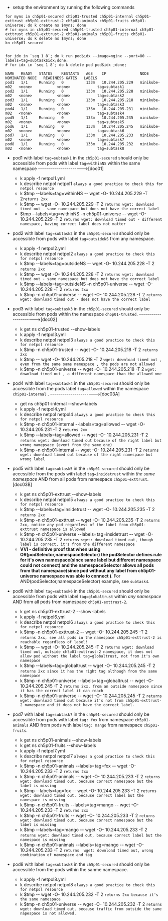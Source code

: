 - setup the environment by running the following commands
```
for myns in ch5p01-secured ch5p01-trusted ch5p01-internal ch5p01-exttrust ch5p01-exttrust-2 ch5p01-animals ch5p01-fruits ch5p01-universe; do k create ns $myns; done
# for myns in ch5p01-secured ch5p01-trusted ch5p01-internal ch5p01-exttrust ch5p01-exttrust-2 ch5p01-animals ch5p01-fruits ch5p01-universe; do k delete ns $myns; done
kn ch5p01-secured


for idx in `seq 1 8`; do k run pod$idx --image=nginx --port=80 --labels=tag=subtask$idx;done;
# for idx in `seq 1 8`; do k delete pod pod$idx ;done;
```
```
NAME   READY   STATUS    RESTARTS   AGE    IP               NODE           NOMINATED NODE   READINESS GATES   LABELS
pod1   1/1     Running   0          133m   10.244.205.229   minikube-m02   <none>           <none>            tag=subtask1
pod2   1/1     Running   0          133m   10.244.205.228   minikube-m02   <none>           <none>            tag=subtask2
pod3   1/1     Running   0          133m   10.244.205.218   minikube-m02   <none>           <none>            tag=subtask3
pod4   1/1     Running   0          133m   10.244.205.231   minikube-m02   <none>           <none>            tag=subtask4
pod5   1/1     Running   0          133m   10.244.205.235   minikube-m02   <none>           <none>            tag=subtask5
pod6   1/1     Running   0          133m   10.244.205.245   minikube-m02   <none>           <none>            tag=subtask6
pod7   1/1     Running   0          133m   10.244.205.233   minikube-m02   <none>           <none>            tag=subtask7
pod8   1/1     Running   0          133m   10.244.205.232   minikube-m02   <none>           <none>            tag=subtask8
```
- pod1 with label `tag=subtask1` in the `ch5p01-secured` should only be accessible from pods with label `tag=withinNS` within the same namespace  ---------------------->[doc01]
    - k apply -f netpol1.yml 
    - k describe netpol netpol1 `always a good practice to check this for netpol resource`
    - k $tmp --labels=tag=withinNS -- wget -O- 10.244.205.229 -T 2`returns 2xx`
    - k $tmp -- wget -O- 10.244.205.229 -T 2 `returns wget: download timed out - same namespace but does not have the correct label`
    - $tmp --labels=tag=withinNS -n ch5p01-universe -- wget -O- 10.244.205.229 -T 2 `returns wget: download timed out - different namespace, having correct label does not matter`
- pod2 with label `tag=subtask2` in the `ch5p01-secured` should only be accessible from pods with label `tag=outsideNS` from any namespace.
    - k apply -f netpol2.yml 
    - k describe netpol netpol2 `always a good practice to check this for netpol resource`
    - k $tmp --labels=tag=outsideNS -- wget -O- 10.244.205.228 -T 2 `returns 2xx`
    - k $tmp -- wget -O- 10.244.205.228 -T 2 `returns wget: download timed out - same namespace but does not have the correct label`
    - k $tmp --labels=tag=outsideNS -n ch5p01-universe -- wget -O- 10.244.205.228 -T 2 `returns 2xx`
    - k $tmp -n ch5p01-universe -- wget -O- 10.244.205.228 -T 2 `returns wget: download timed out - does not have the correct label`
- pod3 with label `tag=subtask3` in the `ch5p01-secured` should only be accessible from pods within the namespace `ch5p01-trusted`. ---------------------->[doc02]
    - k  get ns ch5p01-trusted --show-labels
    - k apply -f netpol3.yml 
    - k describe netpol netpol3 `always a good practice to check this for netpol resource`
    - k $tmp -n ch5p01-trusted -- wget -O- 10.244.205.218 -T 2 `returns 2xx`
    - k $tmp -- wget -O- 10.244.205.218 -T 2 `wget: download timed out , even from the same same namespace , the pods are not allowed`
    - k $tmp -n ch5p01-universe -- wget -O- 10.244.205.218 -T 2 `wget: download timed out , a different namespace than the allowed one`
- pod4 with label `tag=subtask4` in the `ch5p01-secured` should only be accessible from the pods label `tag=allowed` within the namespace `ch5p01-internal` .  ---------------------->[doc03A]
    - get ns ch5p01-internal --show-labels
    - k apply -f netpol4.yml 
    - k describe netpol netpol4 `always a good practice to check this for netpol resource`
    - k $tmp -n ch5p01-internal --labels=tag=allowed -- wget -O- 10.244.205.231 -T 2 `returns 2xx`
    - k $tmp --labels=tag=allowed -- wget -O- 10.244.205.231 -T 2 `returns wget: download timed out because of the right label but wrong namepsace (event from the same one)`
    - k $tmp -n ch5p01-internal -- wget -O- 10.244.205.231 -T 2 `returns  wget: download timed out because of the right namespace but wrong label`
- pod5 with label `tag=subtask5` in the `ch5p01-secured` should only be accessible from the pods with label `tag=insidetrust` within *the same namespace* AND from all pods from namespace `ch5p01-exttrust`.[doc03B]
    - k get ns ch5p01-exttrust --show-labels
    - k describe netpol netpol5 `always a good practice to check this for netpol resource`
    - k $tmp --labels=tag=insidetrust -- wget -O- 10.244.205.235 -T 2 `returns 2xx`
    - k $tmp -n ch5p01-exttrust -- wget -O- 10.244.205.235 -T 2 `returns 2xx, notice any pod regardless of the label from ch5p01-exttrust namespace is allowed`
    - k $tmp -n ch5p01-universe --labels=tag=insidetrust -- wget -O- 10.244.205.235 -T 2 `returns wget: download timed out, though label is correct, it's from the different namespace`
    - **VVI - definitive proof that when using OR(podSelector,namespaceSelector) the podSelector defines rule for it's own namespace(since same label but different namespace could not connect) and the namespaceSelector allows all pods from that namespace(since pod without any label from ch5p01-universe namespace was able to connect )**. For AND(podSelector,namespaceSelector) example, see `subtask4`.
- pod6 with label `tag=subtask6` in the `ch5p01-secured` should only be accessible from pods with label `tag=globaltrust` within *any namespace*  AND from all pods from namespace `ch5p01-exttrust-2`.  
    - k get ns ch5p01-exttrust-2 --show-labels
    - k apply -f netpol6.yml 
    - k describe netpol netpol6 `always a good practice to check this for netpol resource`
    - k $tmp -n ch5p01-exttrust-2 -- wget -O- 10.244.205.245 -T 2 `returns 2xx, see all pods in the namespace ch5p01-exttrust-2 is reachable regardless of label!`
    - k $tmp -- wget -O- 10.244.205.245 -T 2 `returns wget: download timed out, outside ch5p01-exttrust-2 namespace, it does not allow pod without the label tag=globaltrust, not from it's own namespace`
    - k $tmp --labels=tag=globaltrust -- wget -O- 10.244.205.245 -T 2 `returns 2xx since it has the right tag although from the same namespace`
    - k $tmp -n ch5p01-universe --labels=tag=globaltrust -- wget -O- 10.244.205.245 -T 2 `returns 2xx, from an outside namespace since it has the correct label it can reach`
    - k $tmp -n ch5p01-universe -- wget -O- 10.244.205.245 -T 2 `returns  wget: download timed out because it's not from ch5p01-exttrust-2 namespace and it deos not have the correct label.`
- pod7 with label `tag=subtask7` in the `ch5p01-secured` should only be accessible from pods with label `tag: fox` from namespace `ch5p01-animals` AND from pods with label `tag: mango` from namespace `ch5p01-fruits`.
    - k get ns ch5p01-animals --show-labels
    - k get ns ch5p01-fruits --show-labels
    - k apply -f netpol7.yml 
    - k describe netpol netpol7 `always a good practice to check this for netpol resource`
    - k $tmp -n ch5p01-animals --labels=tag=fox -- wget -O- 10.244.205.233  -T 2 `returns 2xx`
    - k $tmp -n ch5p01-animals -- wget -O- 10.244.205.233  -T 2 `returns wget: download timed out, because correct namespace but the label is missing`
    - k $tmp --labels=tag=fox -- wget -O- 10.244.205.233  -T 2 `returns wget: download timed out, because correct label but the namespace is missing`
    - k $tmp -n ch5p01-fruits --labels=tag=mango -- wget -O- 10.244.205.233  -T 2 `returns 2xx`
    - k $tmp -n ch5p01-fruits -- wget -O- 10.244.205.233  -T 2 `returns wget: download timed out, because correct namespace but the label is missing`
    - k $tmp --labels=tag=mango -- wget -O- 10.244.205.233  -T 2 `returns wget: download timed out, because correct label but the namespace is missing`
    - k $tmp -n ch5p01-animals --labels=tag=mango -- wget -O- 10.244.205.233  -T 2 `returns  wget: download timed out, wrong combination of namespace and tag`

- pod8 with label `tag=subtask8` in the `ch5p01-secured` should only be accessible from the pods within the sanme namespace.
    - k apply -f netpol8.yml
    - k describe netpol netpol8 `always a good practice to check this for netpol resource`
    - k $tmp -- wget -O- 10.244.205.232  -T 2 `returns 2xx because it's the same namespace`
    - k $tmp -n ch5p01-universe -- wget -O- 10.244.205.232  -T 2 `returns wget: download timed out, because traffic from outside the same napespace is not allowed.`


